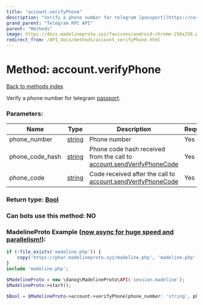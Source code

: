```yaml
---
title: "account.verifyPhone"
description: "Verify a phone number for telegram [passport](https://core.telegram.org/passport)."
grand_parent: "Telegram RPC API"
parent: "Methods"
image: https://docs.madelineproto.xyz/favicons/android-chrome-256x256.png
redirect_from: /API_docs/methods/account_verifyPhone.html
---
```

# Method: account.verifyPhone
[Back to methods index](index.html)



Verify a phone number for telegram [passport](https://core.telegram.org/passport).

### Parameters:

| Name     |    Type       | Description | Required |
|----------|---------------|-------------|----------|
|phone\_number|[string](/API_docs/types/string.html) | Phone number | Yes|
|phone\_code\_hash|[string](/API_docs/types/string.html) | Phone code hash received from the call to [account.sendVerifyPhoneCode](../methods/account.sendVerifyPhoneCode.html) | Yes|
|phone\_code|[string](/API_docs/types/string.html) | Code received after the call to [account.sendVerifyPhoneCode](../methods/account.sendVerifyPhoneCode.html) | Yes|


### Return type: [Bool](/API_docs/types/Bool.html)

### Can bots use this method: **NO**


### MadelineProto Example ([now async for huge speed and parallelism!](https://docs.madelineproto.xyz/docs/ASYNC.html)):


```php
if (!file_exists('madeline.php')) {
    copy('https://phar.madelineproto.xyz/madeline.php', 'madeline.php');
}
include 'madeline.php';

$MadelineProto = new \danog\MadelineProto\API('session.madeline');
$MadelineProto->start();

$Bool = $MadelineProto->account->verifyPhone(phone_number: 'string', phone_code_hash: 'string', phone_code: 'string', );
```

